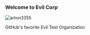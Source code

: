 ### Welcome to Evil Corp

![arton3355](https://user-images.githubusercontent.com/61295275/175451728-02864550-d388-4819-82a4-e48c5e05cfe3.jpeg)

GitHub's favorite Evil Test Organization
